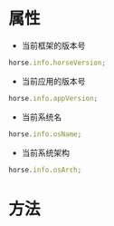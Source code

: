 # 属性

- 当前框架的版本号

```javascript
horse.info.horseVersion;
```

- 当前应用的版本号

```javascript
horse.info.appVersion;
```

- 当前系统名

```javascript
horse.info.osName;
```

- 当前系统架构

```javascript
horse.info.osArch;
```

# 方法
